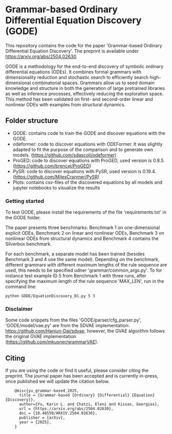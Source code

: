 # Grammar-based Ordinary Differential Equation Discovery (GODE)

This repository contains the code for the paper 'Grammar-based Ordinary Differential Equation Discovery'. The preprint is available under https://arxiv.org/abs/2504.02630. 

GODE is a methodology for the end-to-end discovery of symbolic ordinary differential equations (ODEs). It combines formal grammars with dimensionality reduction and stochastic search to efficiently search high-dimensional combinatorial spaces. Grammars allow us to seed domain knowledge and structure in both the generation of large pretrained libraries as well as inference processes, effectively reducing the exploration space. This method has been validated on first- and second-order linear and nonlinear ODEs with examples from structural dynamics.

## Folder structure

- GODE: contains code to train the GODE and discover equations with the GODE.
- odeformer: code to discover equations with ODEFormer. It was slightly adapted to fit the purpose of the comparison and to generate own models. (https://github.com/sdascoli/odeformer)
- ProGED: code to discover equations with ProGED, used version is 0.8.5. (https://github.com/brencej/ProGED)
- PySR: code to discover equations with PySR, used version is 0.19.4. (https://github.com/MilesCranmer/PySR)
- Plots: contains csv-files of the discovered equations by all models and jupyter notebooks to visualize the results

### Getting started
To test GODE, please install the requirements of the file 'requirements.txt' in the GODE folder. 

The paper presents three benchmarks: Benchmark 1 on one-dimensional explicit ODEs, Benchmark 2 on linear and nonlinear ODEs, Benchmark 3 on nonlinear ODEs from structural dynamics and Benchmark 4 contains the Silverbox benchmark. 

For each benchmark, a separate model has been trained (besides Benchmark 3 and 4 use the same model). Depending on the benchmark, different grammars with different maximum lengths of the rule sequence are used, this needs to be specified udner 'grammar/common_args.py'. To for instance test example ID 5 from Benchmark 1 with three runs, after specifying the maximum length of the rule sequence 'MAX_LEN', run in the command line:
```
python GODE/EquationDiscovery_B1.py 5 3
```

### Disclaimer
Some code snippets from the files 'GODE/parser/cfg_parser.py', 'GODE/model/vae.py' are from the SDVAE implementation: https://github.com/Hanjun-Dai/sdvae, however, the GVAE algorithm follows the original GVAE implementation (https://github.com/mkusner/grammarVAE).

## Citing
If you are using the code or find it useful, please consider citing the preprint. The journal paper has been accepted and is currently in-press, once published we will update the citation below.
```
    @misc{yu_grammar-based_2025,
      title = {Grammar-based {Ordinary} {Differential} {Equation} {Discovery}},
      author={Yu, Karin L. and Chatzi, Eleni and Kissas, Georgios},
      url = {https://arxiv.org/abs/2504.02630},
	  doi = {10.48550/ARXIV.2504.02630},
	  publisher = {arXiv},
	  year = {2025},
    }
```